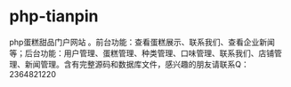 # php-tianpin
php蛋糕甜品门户网站 。前台功能：查看蛋糕展示、联系我们、查看企业新闻等；后台功能：用户管理、蛋糕管理、种类管理、口味管理、联系我们、店铺管理、新闻管理。含有完整源码和数据库文件，感兴趣的朋友请联系Q：2364821220
